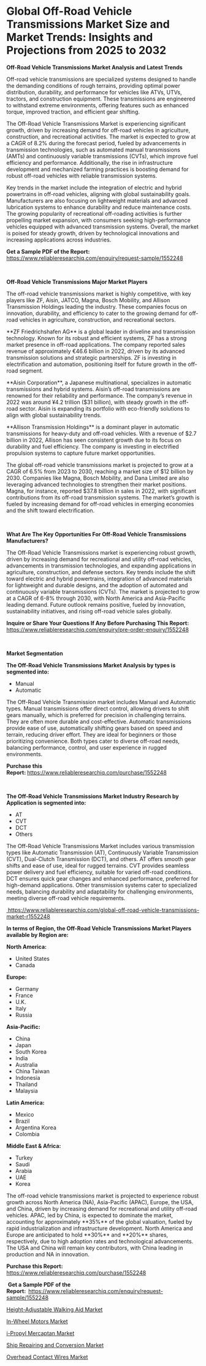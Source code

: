 <p><h1>Global Off-Road Vehicle Transmissions Market Size and Market Trends: Insights and Projections from 2025 to 2032</h1></p><p><strong>Off-Road Vehicle Transmissions Market Analysis and Latest Trends</strong></p>
<p><p>Off-road vehicle transmissions are specialized systems designed to handle the demanding conditions of rough terrains, providing optimal power distribution, durability, and performance for vehicles like ATVs, UTVs, tractors, and construction equipment. These transmissions are engineered to withstand extreme environments, offering features such as enhanced torque, improved traction, and efficient gear shifting.</p><p>The Off-Road Vehicle Transmissions Market is experiencing significant growth, driven by increasing demand for off-road vehicles in agriculture, construction, and recreational activities. The market is expected to grow at a CAGR of 8.2% during the forecast period, fueled by advancements in transmission technologies, such as automated manual transmissions (AMTs) and continuously variable transmissions (CVTs), which improve fuel efficiency and performance. Additionally, the rise in infrastructure development and mechanized farming practices is boosting demand for robust off-road vehicles with reliable transmission systems.</p><p>Key trends in the market include the integration of electric and hybrid powertrains in off-road vehicles, aligning with global sustainability goals. Manufacturers are also focusing on lightweight materials and advanced lubrication systems to enhance durability and reduce maintenance costs. The growing popularity of recreational off-roading activities is further propelling market expansion, with consumers seeking high-performance vehicles equipped with advanced transmission systems. Overall, the market is poised for steady growth, driven by technological innovations and increasing applications across industries.</p></p>
<p><strong>Get a Sample PDF of the Report:&nbsp;</strong> <a href="https://www.reliableresearchiq.com/enquiry/request-sample/1552248?utm_campaign=1117&utm_medium=2&utm_source=Github&utm_content=ia&utm_term=23012025&utm_id=off-road-vehicle-transmissions">https://www.reliableresearchiq.com/enquiry/request-sample/1552248</a></p>
<p>&nbsp;</p>
<p><strong>Off-Road Vehicle Transmissions Major Market Players</strong></p>
<p><p>The off-road vehicle transmissions market is highly competitive, with key players like ZF, Aisin, JATCO, Magna, Bosch Mobility, and Allison Transmission Holdings leading the industry. These companies focus on innovation, durability, and efficiency to cater to the growing demand for off-road vehicles in agriculture, construction, and recreational sectors.</p><p>**ZF Friedrichshafen AG** is a global leader in driveline and transmission technology. Known for its robust and efficient systems, ZF has a strong market presence in off-road applications. The company reported sales revenue of approximately €46.6 billion in 2022, driven by its advanced transmission solutions and strategic partnerships. ZF is investing in electrification and automation, positioning itself for future growth in the off-road segment.</p><p>**Aisin Corporation**, a Japanese multinational, specializes in automatic transmissions and hybrid systems. Aisin’s off-road transmissions are renowned for their reliability and performance. The company’s revenue in 2022 was around ¥4.2 trillion ($31 billion), with steady growth in the off-road sector. Aisin is expanding its portfolio with eco-friendly solutions to align with global sustainability trends.</p><p>**Allison Transmission Holdings** is a dominant player in automatic transmissions for heavy-duty and off-road vehicles. With a revenue of $2.7 billion in 2022, Allison has seen consistent growth due to its focus on durability and fuel efficiency. The company is investing in electrified propulsion systems to capture future market opportunities.</p><p>The global off-road vehicle transmissions market is projected to grow at a CAGR of 6.5% from 2023 to 2030, reaching a market size of $12 billion by 2030. Companies like Magna, Bosch Mobility, and Dana Limited are also leveraging advanced technologies to strengthen their market positions. Magna, for instance, reported $37.8 billion in sales in 2022, with significant contributions from its off-road transmission systems. The market’s growth is fueled by increasing demand for off-road vehicles in emerging economies and the shift toward electrification.</p></p>
<p>&nbsp;</p>
<p><strong>What Are The Key Opportunities For Off-Road Vehicle Transmissions Manufacturers?</strong></p>
<p><p>The Off-Road Vehicle Transmissions market is experiencing robust growth, driven by increasing demand for recreational and utility off-road vehicles, advancements in transmission technologies, and expanding applications in agriculture, construction, and defense sectors. Key trends include the shift toward electric and hybrid powertrains, integration of advanced materials for lightweight and durable designs, and the adoption of automated and continuously variable transmissions (CVTs). The market is projected to grow at a CAGR of 6-8% through 2030, with North America and Asia-Pacific leading demand. Future outlook remains positive, fueled by innovation, sustainability initiatives, and rising off-road vehicle sales globally.</p></p>
<p><strong>Inquire or Share Your Questions If Any Before Purchasing This Report:</strong> <a href="https://www.reliableresearchiq.com/enquiry/pre-order-enquiry/1552248?utm_campaign=1117&utm_medium=2&utm_source=Github&utm_content=ia&utm_term=23012025&utm_id=off-road-vehicle-transmissions">https://www.reliableresearchiq.com/enquiry/pre-order-enquiry/1552248</a></p>
<p>&nbsp;</p>
<p><strong>Market Segmentation</strong></p>
<p><strong>The Off-Road Vehicle Transmissions Market Analysis by types is segmented into:</strong></p>
<p><ul><li>Manual</li><li>Automatic</li></ul></p>
<p><p>The Off-Road Vehicle Transmission market includes Manual and Automatic types. Manual transmissions offer direct control, allowing drivers to shift gears manually, which is preferred for precision in challenging terrains. They are often more durable and cost-effective. Automatic transmissions provide ease of use, automatically shifting gears based on speed and terrain, reducing driver effort. They are ideal for beginners or those prioritizing convenience. Both types cater to diverse off-road needs, balancing performance, control, and user experience in rugged environments.</p></p>
<p><strong>Purchase this Report:&nbsp;</strong><a href="https://www.reliableresearchiq.com/purchase/1552248?utm_campaign=1117&utm_medium=2&utm_source=Github&utm_content=ia&utm_term=23012025&utm_id=off-road-vehicle-transmissions">https://www.reliableresearchiq.com/purchase/1552248</a></p>
<p>&nbsp;</p>
<p><strong>The Off-Road Vehicle Transmissions Market Industry Research by Application is segmented into:</strong></p>
<p><ul><li>AT</li><li>CVT</li><li>DCT</li><li>Others</li></ul></p>
<p><p>The Off-Road Vehicle Transmissions Market includes various transmission types like Automatic Transmission (AT), Continuously Variable Transmission (CVT), Dual-Clutch Transmission (DCT), and others. AT offers smooth gear shifts and ease of use, ideal for rugged terrains. CVT provides seamless power delivery and fuel efficiency, suitable for varied off-road conditions. DCT ensures quick gear changes and enhanced performance, preferred for high-demand applications. Other transmission systems cater to specialized needs, balancing durability and adaptability for challenging environments, meeting diverse off-road vehicle requirements.</p></p>
<p><a href="https://www.reliableresearchiq.com/global-off-road-vehicle-transmissions-market-r1552248?utm_campaign=1117&utm_medium=2&utm_source=Github&utm_content=ia&utm_term=23012025&utm_id=off-road-vehicle-transmissions">&nbsp;https://www.reliableresearchiq.com/global-off-road-vehicle-transmissions-market-r1552248</a></p>
<p><strong>In terms of Region, the Off-Road Vehicle Transmissions Market Players available by Region are:</strong></p>
<p>
    <p> <strong> North America: </strong>
        <ul>
            <li>United States</li>
            <li>Canada</li>
        </ul>
        </p> 
    <p> <strong> Europe: </strong>
        <ul>
            <li>Germany</li>
            <li>France</li>
            <li>U.K.</li>
            <li>Italy</li>
            <li>Russia</li>
        </ul>
        </p> 
    <p> <strong> Asia-Pacific: </strong>
        <ul>
            <li>China</li>
            <li>Japan</li>
            <li>South Korea</li>
            <li>India</li>
            <li>Australia</li>
            <li>China Taiwan</li>
            <li>Indonesia</li>
            <li>Thailand</li>
            <li>Malaysia</li>
        </ul>
        </p> 
    <p> <strong> Latin America: </strong>
        <ul>
            <li>Mexico</li>
            <li>Brazil</li>
            <li>Argentina Korea</li>
            <li>Colombia</li>
        </ul>
        </p> 
    <p> <strong> Middle East & Africa: </strong>
        <ul>
            <li>Turkey</li>
            <li>Saudi</li>
            <li>Arabia</li>
            <li>UAE</li>
            <li>Korea</li>
        </ul>
    </p>
    </p>
<p><p>The off-road vehicle transmissions market is projected to experience robust growth across North America (NA), Asia-Pacific (APAC), Europe, the USA, and China, driven by increasing demand for recreational and utility off-road vehicles. APAC, led by China, is expected to dominate the market, accounting for approximately **35%** of the global valuation, fueled by rapid industrialization and infrastructure development. North America and Europe are anticipated to hold **30%** and **20%** shares, respectively, due to high adoption rates and technological advancements. The USA and China will remain key contributors, with China leading in production and NA in innovation.</p></p>
<p><strong>Purchase this Report: </strong><a href="https://www.reliableresearchiq.com/purchase/1552248?utm_campaign=1117&utm_medium=2&utm_source=Github&utm_content=ia&utm_term=23012025&utm_id=off-road-vehicle-transmissions">https://www.reliableresearchiq.com/purchase/1552248</a></p>
<p>&nbsp;<strong>Get a Sample PDF of the Report:&nbsp;&nbsp;</strong><a href="https://www.reliableresearchiq.com/enquiry/request-sample/1552248?utm_campaign=1117&utm_medium=2&utm_source=Github&utm_content=ia&utm_term=23012025&utm_id=off-road-vehicle-transmissions">https://www.reliableresearchiq.com/enquiry/request-sample/1552248</a></p>
<p><strong></strong></p>
<p><p><a href="https://www.linkedin.com/pulse/positive-growth-outlook-global-height-adjustable-walking-pz0mc?utm_campaign=1117&utm_medium=2&utm_source=Github&utm_content=ia&utm_term=23012025&utm_id=off-road-vehicle-transmissions">Height-Adjustable Walking Aid Market</a></p><p><a href="https://www.linkedin.com/pulse/in-depth-analysis-in-wheel-motors-market-growth-drivers-sfdjf?utm_campaign=1117&utm_medium=2&utm_source=Github&utm_content=ia&utm_term=23012025&utm_id=off-road-vehicle-transmissions">In-Wheel Motors Market</a></p><p><a href="https://www.linkedin.com/pulse/scope-trends-i-propyl-mercaptan-market-latest-dynamics-future-5amae?utm_campaign=1117&utm_medium=2&utm_source=Github&utm_content=ia&utm_term=23012025&utm_id=off-road-vehicle-transmissions">i-Propyl Mercaptan Market</a></p><p><a href="https://github.com/ivannakkaiivanna82/Market-Research-Report-List-1/blob/main/ship-repairing-and-conversion-market.md?utm_campaign=1117&utm_medium=2&utm_source=Github&utm_content=ia&utm_term=23012025&utm_id=off-road-vehicle-transmissions">Ship Repairing and Conversion Market</a></p><p><a href="https://www.linkedin.com/pulse/overhead-contact-wires-industry-research-report-future-market-4dlvc?utm_campaign=1117&utm_medium=2&utm_source=Github&utm_content=ia&utm_term=23012025&utm_id=off-road-vehicle-transmissions">Overhead Contact Wires Market</a></p></p>